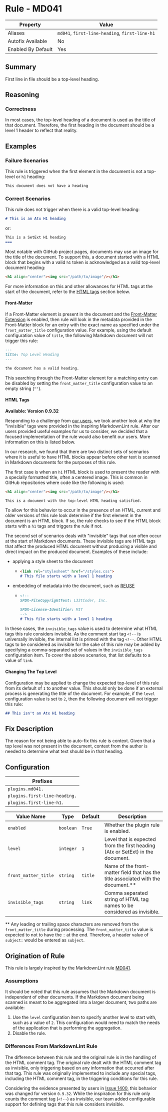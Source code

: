 # Rule - MD041

| Property | Value |
| --- | -- |
| Aliases | `md041`, `first-line-heading`, `first-line-h1` |
| Autofix Available | No |
| Enabled By Default | Yes |

## Summary

First line in file should be a top-level heading.

## Reasoning

### Correctness

In most cases, the top-level heading of a document is used as the title of
that document.  Therefore, the first heading in the document should be a
level 1 header to reflect that reality.

## Examples

### Failure Scenarios

This rule is triggered when the first element in the document is not a
top-level or `h1` heading:

```Markdown
This document does not have a heading
```

### Correct Scenarios

This rule does not trigger when there is a valid top-level heading:

```Markdown
# This is an Atx H1 heading
```

or:

```Markdown
This is a SetExt H1 heading
===
```

Most notable with GitHub project pages, documents may use an image for the
title of the document.  To support this, a document started with a HTML
block that begins with a valid `h1` token is acknowledged as a valid
top-level document heading:

```Markdown
<h1 align="center"><img src="/path/to/image"/></h1>
```

For more information on this and other allowances for HTML tags at the
start of the document, refer to the [HTML tags](#html-tags) section below.

#### Front-Matter

If a Front-Matter element is present in the document and the
[Front-Matter Extension](../extensions/front-matter.md)
is enabled, then rule will look in the metadata provided in the Front-Matter
block for an entry with the exact name as specified under the
`front_matter_title` configuration value.  For example, using the
default configuration value of `title`, the following Markdown
document will not trigger this rule:

```Markdown
---
title: Top Level Heading
---

the document has a valid heading.
```

This searching through the Front-Matter element for a matching
entry can be disabled by setting the `front_matter_title` configuration
value to an empty string (`""`).

#### HTML Tags

<!--- pyml disable-next-line no-emphasis-as-heading-->
**Available: Version 0.9.32**

Responding to a challenge from [our users](https://github.com/jackdewinter/pymarkdown/issues/1400),
we took another look at why the "invisible" tags were provided in the inspiring
MarkdownLint rule.  After our users provided useful examples for us to consider,
we decided that a focused implementation of the rule would also benefit our users.
More information on this is listed below.

In our research, we found that there are two distinct sets of scenarios where it is
useful to have HTML blocks appear before other text is scanned in Markdown documents
for the purposes of this rule.

The first case is when an `h1` HTML block is used to present the
reader with a specially formatted title, often a centered image.  This is common
in GitHub repositories where code like the following is used:

```Markdown
<h1 align="center"><img src="/path/to/image"/></h1>

This is a document with the top-level HTML heading satisfied.
```

To allow for this behavior to occur in the presence of an HTML, current and older
versions of this rule look determine if the first element in the document is an
HTML block.  If so, the rule checks to see if the HTML block starts with a `h1`
tags and triggers the rule if not.

The second set of scenarios deals with "invisible" tags that can often occur
at the start of Markdown documents.  These invisible tags are HTML tags that
affect the produced HTML document without producing a visible and direct impact
on the produced document.  Examples of these include:

- applying a style sheet to the document

    - ```Markdown
      <link rel="stylesheet" href="/styles.css">
      # This file starts with a level 1 heading
      ```

- embedding of metadata into the document, such as [REUSE](https://reuse.software/)

    - ```Markdown
      <!--
      SPDX-FileCopyrightText: L33tCoder, Inc.

      SPDX-License-Identifier: MIT
      -->
      # This file starts with a level 1 heading
      ```

In these cases, the `invisible_tags` value is used to determine what HTML tags
this rule considers invisible.  As the comment start tag `<!--` is universally
invisible, the internal list is primed with the tag `<!--`.  Other HTML tags
to be considered as invisible for the sake of this rule may be added by
specifying a comma-separated set of values in the `invisible_tags` configuration
item.  To cover the above scenarios, that list defaults to a value of `link`.

#### Changing The Top Level

Configuration may be applied to change the expected top-level of
this rule from its default of `1` to another value.  This should only be done
if an external process is generating the title of the document.
For example, if the `level` configuration value is set to `2`, then the following
document will not trigger this rule:

```Markdown
## This isn't an Atx H1 heading
```

## Fix Description

The reason for not being able to auto-fix this rule is context.  Given that a top
level was not present in the document, context from the author is needed to determine
what text should be in that heading.

## Configuration

| Prefixes |
| --- |
| `plugins.md041.` |
| `plugins.first-line-heading.` |
| `plugins.first-line-h1.` |

<!--- pyml disable-num-lines 5 line-length-->
| Value Name | Type | Default | Description |
| -- | -- | -- | -- |
| `enabled` | `boolean` | `True` | Whether the plugin rule is enabled. |
| `level` | `integer` | `1` | Level that is expected from the first heading (Atx or SetExt) in the document. |
| `front_matter_title` | `string` | `title` | Name of the front-matter field that has the title associated with the document.** |
| `invisible_tags` | `string` | `link` | Comma separated string of HTML tag names to be considered as invisible. |

** Any leading or trailing space characters are removed from the `front_matter_title`
during processing.  The `front_matter_title` value is expected to not to have the
`:` at the end. Therefore, a header value of `subject:` would be entered as `subject`.

## Origination of Rule

This rule is largely inspired by the MarkdownLint rule
[MD041](https://github.com/DavidAnson/markdownlint/blob/main/doc/Rules.md#md041---first-line-in-a-file-should-be-a-top-level-heading).

### Assumptions

It should be noted that this rule assumes that the Markdown document is
independent of other documents. If the Markdown document being scanned is meant
to be aggregated into a larger document, two paths are available:

1.  Use the `level` configuration item to specify another level to start with,
    such as a value of `2`.  This configuration would need to match the needs
    of the application that is performing the aggregation.
1.  Disable the rule.

### Differences From MarkdownLint Rule

The difference between this rule and the original rule is in the handling of the
HTML comment tag.  The original rule dealt with the HTML comment tag as invisible,
only triggering based on any information that occurred after that tag.  This rule
was originally implemented to include any special tags, including the HTML comment
tag, in the triggering conditions for this rule.

Considering the evidence presented by users in [Issue 1400](https://github.com/jackdewinter/pymarkdown/issues/1400),
this behavior was changed for version `0.9.32`.  While the inspiration for this rule
only counts the comment tag (`<!--`) as invisible, our team added configurable
support for defining tags that this rule considers invisible.
